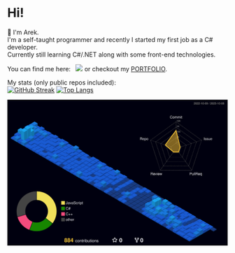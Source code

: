 # Hi!

:wave: I'm Arek.  
I'm a self-taught programmer and recently I started my first job as a C# developer.  
Currently still learning C#/.NET along with some front-end technologies.

You can find me here:&nbsp;&nbsp;&nbsp;<a href="https://www.linkedin.com/in/arekjg/"><img src="https://user-images.githubusercontent.com/98057823/208238608-54e3bfff-23a2-4716-a42f-1f7a04860b2b.png" height="20"></a> or checkout my [PORTFOLIO](https://arekjg.github.io/).
<!--- [![LinkedIn](https://user-images.githubusercontent.com/98057823/208238608-54e3bfff-23a2-4716-a42f-1f7a04860b2b.png)](https://www.linkedin.com/in/arekjg/) --->
<!--- [![CodeWars](https://user-images.githubusercontent.com/98057823/208774875-f3fa5b2c-ab07-4c98-84a3-a5e5a49cd8db.png)](https://www.codewars.com/users/arekjg) --->


My stats (only public repos included):  
[![GitHub Streak](https://streak-stats.demolab.com?user=arekjg&theme=dark&border_radius=5)]([#](https://git.io/streak-stats)) [![Top Langs](https://github-readme-stats.vercel.app/api/top-langs/?username=arekjg&theme=dark&layout=compact&langs_count=10)]([#](https://github.com/anuraghazra/github-readme-stats))
<!--- (https://git.io/streak-stats) --->
<!--- (https://github.com/anuraghazra/github-readme-stats) --->

![](./profile-3d-contrib/profile-night-view.svg)
